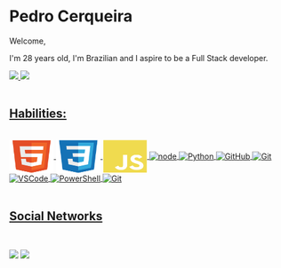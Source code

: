 ## <h1>Pedro Cerqueira</h1>

Welcome,

I'm 28 years old, I'm Brazilian and I aspire to be a Full Stack developer.

 <div>
   <a href="https://github.com/pedrocrqs">
   <img height="180em" src="https://github-readme-stats.vercel.app/api?username=pedrocrqs&show_icons=true&theme=tokyonight&include_all_commits=true&count_private=true"/>
   <img height="180em" src="https://github-readme-stats.vercel.app/api/top-langs/?username=pedrocrqs&layout=compact&langs_count=6&theme=tokyonight"/>
</div>
    
<br>
    
<div style="display: inline_block">
<h2>Habilities:</h2>

<br>

<img align="center" alt="HTML" height="60" width="80" src="https://raw.githubusercontent.com/devicons/devicon/master/icons/html5/html5-original.svg">
<img align="center" alt="CSS" height="60" width="80" src="https://raw.githubusercontent.com/devicons/devicon/master/icons/css3/css3-original.svg">
<img align="center" alt="Js" height="60" width="80" src="https://raw.githubusercontent.com/devicons/devicon/master/icons/javascript/javascript-plain.svg">
<img align="center" alt="node" height="60" width="80" src="https://cdn.jsdelivr.net/gh/devicons/devicon@latest/icons/nodejs/nodejs-original.svg" />
 <img align="center" alt="Python" height="60" width="80" src="https://cdn.jsdelivr.net/gh/devicons/devicon@latest/icons/python/python-original.svg" />
 <img align="center" alt="GitHub" height="60" width="80" src="https://cdn.jsdelivr.net/gh/devicons/devicon@latest/icons/github/github-original-wordmark.svg" />
 <img align="center" alt="Git" height="60" width="80" src="https://cdn.jsdelivr.net/gh/devicons/devicon@latest/icons/git/git-original.svg" />
<img align="center" alt="VSCode" height="60" width="80" src="https://cdn.jsdelivr.net/gh/devicons/devicon@latest/icons/vscode/vscode-original.svg" />
<img align="center" alt="PowerShell" height="60" width="80" src="https://cdn.jsdelivr.net/gh/devicons/devicon@latest/icons/powershell/powershell-original.svg" />
<img align="center" alt="Git" height="60" width="80" src="https://cdn.jsdelivr.net/gh/devicons/devicon@latest/icons/git/git-original.svg" />
</div>
 
<br>
 
<div> 
<h2>Social Networks</h2>

<br>

<a href = "mailto:pedrocerqueira0506@gmail.com"><img src="https://img.shields.io/badge/-Gmail-%23333?style=for-the-badge&logo=gmail&logoColor=white" target="_blank"></a>
<a href="https://www.linkedin.com/in/pedro-cerqueira-03412336a/" target="_blank"><img src="https://img.shields.io/badge/-LinkedIn-%230077B5?style=for-the-badge&logo=linkedin&logoColor=white" target="_blank"></a>

</div>

